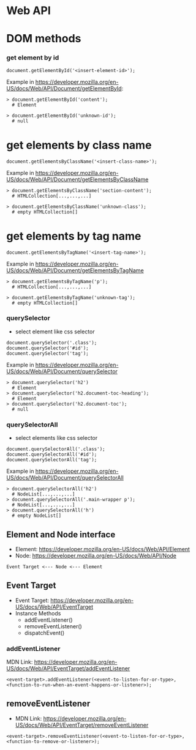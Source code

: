 # Web API

# DOM methods

### get element by id

```
document.getElementById('<insert-element-id>');
```

Example in https://developer.mozilla.org/en-US/docs/Web/API/Document/getElementById:
```
> document.getElementById('content');
  # Element

> document.getElementById('unknown-id');
  # null
```

# get elements by class name

```
document.getElementsByClassName('<insert-class-name>');
```

Example in https://developer.mozilla.org/en-US/docs/Web/API/Document/getElementsByClassName
```
> document.getElementsByClassName('section-content');
  # HTMLCollection[...,...,...]
  
> document.getElementsByClassName('unknown-class');
  # empty HTMLCollection[]
```

# get elements by tag name

```
document.getElementsByTagName('<insert-tag-name>');
```

Example in https://developer.mozilla.org/en-US/docs/Web/API/Document/getElementsByTagName
```
> document.getElementsByTagName('p');
  # HTMLCollection[...,...,...]
  
> document.getElementsByTagName('unknown-tag');
  # empty HTMLCollection[]
```

### querySelector

- select element like css selector

```
document.querySelector('.class');
document.querySelector('#id');
document.querySelector('tag');
```

Example in https://developer.mozilla.org/en-US/docs/Web/API/Document/querySelector
```
> document.querySelector('h2')
  # Element
> document.querySelector('h2.document-toc-heading');
  # Element
> document.querySelector('h2.document-toc');
  # null  
```

### querySelectorAll

- select elements like css selector

```
document.querySelectorAll('.class');
document.querySelectorAll('#id');
document.querySelectorAll('tag');
```

Example in https://developer.mozilla.org/en-US/docs/Web/API/Document/querySelectorAll
```
> document.querySelectorAll('h2')
  # NodeList[...,...,...]
> document.querySelectorAll('.main-wrapper p');
  # NodeList[...,...,...]
> document.querySelectorAll('h')
  # empty NodeList[]  
```

## Element and Node interface

- Element: https://developer.mozilla.org/en-US/docs/Web/API/Element
- Node: https://developer.mozilla.org/en-US/docs/Web/API/Node

```
Event Target <--- Node <--- Element
```

## Event Target 

- Event Target: https://developer.mozilla.org/en-US/docs/Web/API/EventTarget
- Instance Methods
  - addEventListener()
  - removeEventListener()
  - dispatchEvent()

### addEventListener

MDN Link: https://developer.mozilla.org/en-US/docs/Web/API/EventTarget/addEventListener
```
<event-target>.addEventListener(<event-to-listen-for-or-type>, <function-to-run-when-an-event-happens-or-listener>);
```

## removeEventListener

- MDN Link: https://developer.mozilla.org/en-US/docs/Web/API/EventTarget/removeEventListener
```
<event-target>.removeEventListener(<event-to-listen-for-or-type>, <function-to-remove-or-listener>);
```